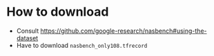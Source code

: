 # How to download
* Consult https://github.com/google-research/nasbench#using-the-dataset
* Have to download `nasbench_only108.tfrecord`
